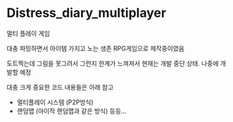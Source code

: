 # Distress_diary_multiplayer

멀티 플레이 게임

대충 파밍하면서 아이템 가지고 노는 생존 RPG게임으로 제작중이였음


도트찍는데 그림을 못그려서 그런지 한계가 느껴져서 현재는 개발 중단 상태. 
나중에 개발할 예정



대충 크게 중요한 코드 내용들은 아래 참고
- 멀티플레이 시스템 (P2P방식)
- 랜덤맵 (아이작 랜덤맵과 같은 방식)
등등...
